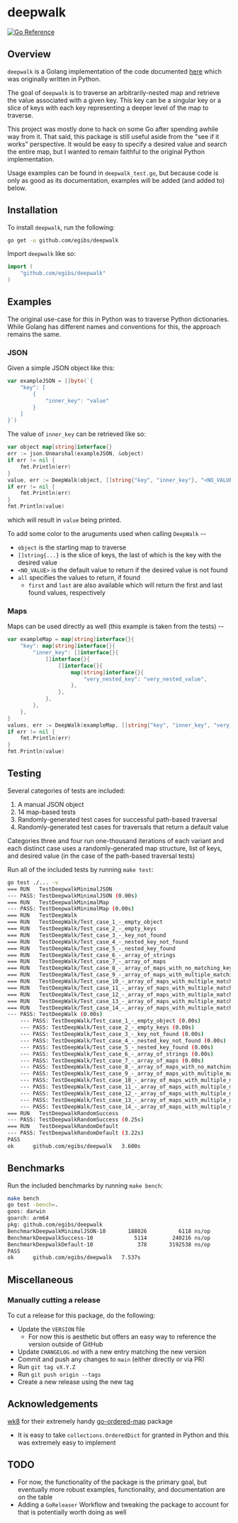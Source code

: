 # deepwalk

[![Go Reference](https://pkg.go.dev/badge/github.com/egibs/deepwalk.svg)](https://pkg.go.dev/github.com/egibs/deepwalk)

## Overview

`deepwalk` is a Golang implementation of the code documented [here](https://egibs.xyz/posts/technical/deep_walk/) which was originally written in Python.

The goal of `deepwalk` is to traverse an arbitrarily-nested map and retrieve the value associated with a given key. This key can be a singular key or a slice of keys with each key representing a deeper level of the map to traverse.

This project was mostly done to hack on some Go after spending awhile way from it. That said, this package is still useful aside from the "see if it works" perspective. It would be easy to specify a desired value and search the entire map, but I wanted to remain faithful to the original Python implementation.

Usage examples can be found in `deepwalk_test.go`, but because code is only as good as its documentation, examples will be added (and added to) below.

## Installation

To install `deepwalk`, run the following:
```sh
go get -u github.com/egibs/deepwalk
```

Import `deepwalk` like so:
```go
import (
    "github.com/egibs/deepwalk"
)
```

## Examples

The original use-case for this in Python was to traverse Python dictionaries. While Golang has different names and conventions for this, the approach remains the same.

### JSON
Given a simple JSON object like this:
```go
var exampleJSON = []byte(`{
    "key": [
        {
            "inner_key": "value"
        }
    ]
}`)
```

The value of `inner_key` can be retrieved like so:
```go
var object map[string]interface{}
err := json.Unmarshal(exampleJSON, &object)
if err != nil {
    fmt.Println(err)
}
value, err := DeepWalk(object, []string{"key", "inner_key"}, "<NO_VALUE>", "all")
if err != nil {
    fmt.Println(err)
}
fmt.Println(value)
```
which will result in `value` being printed.

To add some color to the aruguments used when calling `DeepWalk` --
* `object` is the starting map to traverse
* `[]string{...}` is the slice of keys, the last of which is the key with the desired value
* `<NO_VALUE>` is the default value to return if the desired value is not found
* `all` specifies the values to return, if found
  * `first` and `last` are also available which will return the first and last found values, respectively

### Maps

Maps can be used directly as well (this example is taken from the tests) --
```go
var exampleMap = map[string]interface{}{
	"key": map[string]interface{}{
		"inner_key": []interface{}{
			[]interface{}{
				[]interface{}{
					map[string]interface{}{
						"very_nested_key": "very_nested_value",
					},
				},
			},
		},
	},
}
values, err := DeepWalk(exampleMap, []string{"key", "inner_key", "very_nested_key"}, "<NO_VALUE>", "all")
if err != nil {
    fmt.Println(err)
}
fmt.Println(value)
```

## Testing
Several categories of tests are included:
1. A manual JSON object
2. 14 map-based tests
3. Randomly-generated test cases for successful path-based traversal
4. Randomly-generated test cases for traversals that return a default value

Categories three and four run one-thousand iterations of each variant and each distinct case uses a randomly-generated map structure, list of keys, and desired value (in the case of the path-based traversal tests)

Run all of the included tests by running `make test`:
```sh
go test ./... -v
=== RUN   TestDeepwalkMinimalJSON
--- PASS: TestDeepwalkMinimalJSON (0.00s)
=== RUN   TestDeepwalkMinimalMap
--- PASS: TestDeepwalkMinimalMap (0.00s)
=== RUN   TestDeepWalk
=== RUN   TestDeepWalk/Test_case_1_-_empty_object
=== RUN   TestDeepWalk/Test_case_2_-_empty_keys
=== RUN   TestDeepWalk/Test_case_3_-_key_not_found
=== RUN   TestDeepWalk/Test_case_4_-_nested_key_not_found
=== RUN   TestDeepWalk/Test_case_5_-_nested_key_found
=== RUN   TestDeepWalk/Test_case_6_-_array_of_strings
=== RUN   TestDeepWalk/Test_case_7_-_array_of_maps
=== RUN   TestDeepWalk/Test_case_8_-_array_of_maps_with_no_matching_key
=== RUN   TestDeepWalk/Test_case_9_-_array_of_maps_with_multiple_matching_keys
=== RUN   TestDeepWalk/Test_case_10_-_array_of_maps_with_multiple_matching_keys,_return_last
=== RUN   TestDeepWalk/Test_case_11_-_array_of_maps_with_multiple_matching_keys,_return_first
=== RUN   TestDeepWalk/Test_case_12_-_array_of_maps_with_multiple_matching_keys,_return_default
=== RUN   TestDeepWalk/Test_case_13_-_array_of_maps_with_multiple_matching_keys,_return_default
=== RUN   TestDeepWalk/Test_case_14_-_array_of_maps_with_multiple_matching_keys,_return_default
--- PASS: TestDeepWalk (0.00s)
    --- PASS: TestDeepWalk/Test_case_1_-_empty_object (0.00s)
    --- PASS: TestDeepWalk/Test_case_2_-_empty_keys (0.00s)
    --- PASS: TestDeepWalk/Test_case_3_-_key_not_found (0.00s)
    --- PASS: TestDeepWalk/Test_case_4_-_nested_key_not_found (0.00s)
    --- PASS: TestDeepWalk/Test_case_5_-_nested_key_found (0.00s)
    --- PASS: TestDeepWalk/Test_case_6_-_array_of_strings (0.00s)
    --- PASS: TestDeepWalk/Test_case_7_-_array_of_maps (0.00s)
    --- PASS: TestDeepWalk/Test_case_8_-_array_of_maps_with_no_matching_key (0.00s)
    --- PASS: TestDeepWalk/Test_case_9_-_array_of_maps_with_multiple_matching_keys (0.00s)
    --- PASS: TestDeepWalk/Test_case_10_-_array_of_maps_with_multiple_matching_keys,_return_last (0.00s)
    --- PASS: TestDeepWalk/Test_case_11_-_array_of_maps_with_multiple_matching_keys,_return_first (0.00s)
    --- PASS: TestDeepWalk/Test_case_12_-_array_of_maps_with_multiple_matching_keys,_return_default (0.00s)
    --- PASS: TestDeepWalk/Test_case_13_-_array_of_maps_with_multiple_matching_keys,_return_default (0.00s)
    --- PASS: TestDeepWalk/Test_case_14_-_array_of_maps_with_multiple_matching_keys,_return_default (0.00s)
=== RUN   TestDeepwalkRandomSuccess
--- PASS: TestDeepwalkRandomSuccess (0.25s)
=== RUN   TestDeepwalkRandomDefault
--- PASS: TestDeepwalkRandomDefault (3.22s)
PASS
ok  	github.com/egibs/deepwalk	3.600s
```

## Benchmarks
Run the included benchmarks by running `make bench`:
```sh
make bench                                                                                                (deepwalk) 20:35:43
go test -bench=.
goos: darwin
goarch: arm64
pkg: github.com/egibs/deepwalk
BenchmarkDeepwalkMinimalJSON-10    	  188026	      6118 ns/op
BenchmarkDeepwalkSuccess-10        	    5114	    240216 ns/op
BenchmarkDeepwalkDefault-10        	     378	   3192538 ns/op
PASS
ok  	github.com/egibs/deepwalk	7.537s
```

## Miscellaneous

### Manually cutting a release

To cut a release for this package, do the following:
- Update the `VERSION` file
  - For now this is aesthetic but offers an easy way to reference the version outside of GitHub
- Update `CHANGELOG.md` with a new entry matching the new version
- Commit and push any changes to `main` (either directly or via  PR)
- Run `git tag vX.Y.Z`
- Run `git push origin --tags`
- Create a new release using the new tag

## Acknowledgements

[wk8](https://github.com/wk8) for their extremely handy [go-ordered-map](https://pkg.go.dev/github.com/wk8/go-ordered-map/v2@v2.1.8) package
  - It is easy to take `collections.OrderedDict` for granted in Python and this was extremely easy to implement

## TODO

- For now, the functionality of the package is the primary goal, but eventually more robust examples, functionality, and documentation are on the table
- Adding a `GoReleaser` Workflow and tweaking the package to account for that is potentially worth doing as well
